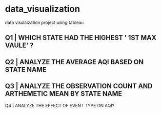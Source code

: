 # data_visualization
data visulaization project using tableau 

Q1 | WHICH STATE HAD THE HIGHEST ' 1ST MAX VAULE' ?
--
Q2 | ANALYZE THE AVERAGE AQI BASED ON STATE NAME
--
Q3 | ANALYZE THE OBSERVATION COUNT AND ARTHEMETIC MEAN BY STATE NAME
--
Q4 | ANALYZE THE EFFECT OF EVENT TYPE ON AQI?

